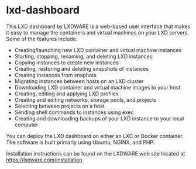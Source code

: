 # lxd-dashboard
This LXD dashboard by LXDWARE is a web-based user interface that makes it easy to manage the containers and virtual machines on your LXD servers. Some of the features include:

- Creating/launching new LXD container and virtual machine instances
- Starting, stopping, renaming, and deleting LXD instances
- Copying instances to create new instances 
- Creating, restoring and deleting snapshots of instances
- Creating instances from snaphots
- Migrating instances between hosts on an LXD cluster
- Downloading LXD container and virtual machine images to your host
- Creating, editing and applying LXD profiles
- Creating and editing networks, storage pools, and projects
- Selecting between projects on a host
- Sending shell commands to instances using exec
- Creating and downloading backups of your LXD instance to your local computer

You can deploy the LXD dashboard on either an LXC or Docker container. The software is built primarly using Ubuntu, NGINX, and PHP.

Installation instructions can be found on the LXDWARE web site located at https://lxdware.com/installation